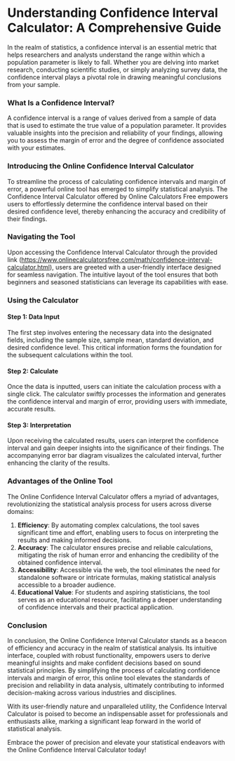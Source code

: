 Understanding Confidence Interval Calculator: A Comprehensive Guide
===================================================================

In the realm of statistics, a confidence interval is an essential metric that helps researchers and analysts understand the range within which a population parameter is likely to fall. Whether you are delving into market research, conducting scientific studies, or simply analyzing survey data, the confidence interval plays a pivotal role in drawing meaningful conclusions from your sample.

### What Is a Confidence Interval?

A confidence interval is a range of values derived from a sample of data that is used to estimate the true value of a population parameter. It provides valuable insights into the precision and reliability of your findings, allowing you to assess the margin of error and the degree of confidence associated with your estimates.

### Introducing the Online Confidence Interval Calculator

To streamline the process of calculating confidence intervals and margin of error, a powerful online tool has emerged to simplify statistical analysis. The Confidence Interval Calculator offered by Online Calculators Free empowers users to effortlessly determine the confidence interval based on their desired confidence level, thereby enhancing the accuracy and credibility of their findings.

### Navigating the Tool

Upon accessing the Confidence Interval Calculator through the provided link (<https://www.onlinecalculatorsfree.com/math/confidence-interval-calculator.html>), users are greeted with a user-friendly interface designed for seamless navigation. The intuitive layout of the tool ensures that both beginners and seasoned statisticians can leverage its capabilities with ease.

### Using the Calculator

#### Step 1: Data Input

The first step involves entering the necessary data into the designated fields, including the sample size, sample mean, standard deviation, and desired confidence level. This critical information forms the foundation for the subsequent calculations within the tool.

#### Step 2: Calculate

Once the data is inputted, users can initiate the calculation process with a single click. The calculator swiftly processes the information and generates the confidence interval and margin of error, providing users with immediate, accurate results.

#### Step 3: Interpretation

Upon receiving the calculated results, users can interpret the confidence interval and gain deeper insights into the significance of their findings. The accompanying error bar diagram visualizes the calculated interval, further enhancing the clarity of the results.

### Advantages of the Online Tool

The Online Confidence Interval Calculator offers a myriad of advantages, revolutionizing the statistical analysis process for users across diverse domains:

1. **Efficiency**: By automating complex calculations, the tool saves significant time and effort, enabling users to focus on interpreting the results and making informed decisions.
2. **Accuracy**: The calculator ensures precise and reliable calculations, mitigating the risk of human error and enhancing the credibility of the obtained confidence interval.
3. **Accessibility**: Accessible via the web, the tool eliminates the need for standalone software or intricate formulas, making statistical analysis accessible to a broader audience.
4. **Educational Value**: For students and aspiring statisticians, the tool serves as an educational resource, facilitating a deeper understanding of confidence intervals and their practical application.

### Conclusion

In conclusion, the Online Confidence Interval Calculator stands as a beacon of efficiency and accuracy in the realm of statistical analysis. Its intuitive interface, coupled with robust functionality, empowers users to derive meaningful insights and make confident decisions based on sound statistical principles. By simplifying the process of calculating confidence intervals and margin of error, this online tool elevates the standards of precision and reliability in data analysis, ultimately contributing to informed decision-making across various industries and disciplines.

With its user-friendly nature and unparalleled utility, the Confidence Interval Calculator is poised to become an indispensable asset for professionals and enthusiasts alike, marking a significant leap forward in the world of statistical analysis.

Embrace the power of precision and elevate your statistical endeavors with the Online Confidence Interval Calculator today!